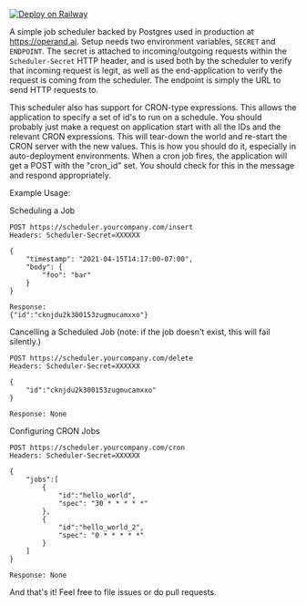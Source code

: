 [![Deploy on Railway](https://railway.app/button.svg)](https://railway.app/new?template=https%3A%2F%2Fgithub.com%2Fmorgangallant%2Fscheduler%2Ftree%2Ftrunk&plugins=postgresql&envs=ENDPOINT%2CSECRET&ENDPOINTDesc=Request+Endpoint&SECRETDesc=openssl+rand+-hex+32&ENDPOINTDefault=https%3A%2F%2Fexample.com%2Fsched)

A simple job scheduler backed by Postgres used in production at https://operand.ai. Setup needs two
environment variables, `SECRET` and `ENDPOINT`. The secret is attached to incoming/outgoing requests
within the `Scheduler-Secret` HTTP header, and is used both by the scheduler to verify that incoming
request is legit, as well as the end-application to verify the request is coming from the scheduler.
The endpoint is simply the URL to send HTTP requests to.

This scheduler also has support for CRON-type expressions. This allows the application to specify
a set of id's to run on a schedule. You should probably just make a request on application start
with all the IDs and the relevant CRON expressions. This will tear-down the world and re-start the
CRON server with the new values. This is how you should do it, especially in auto-deployment environments.
When a cron job fires, the application will get a POST with the "cron\_id" set. You should check for this
in the message and respond appropriately.


Example Usage:

Scheduling a Job

```
POST https://scheduler.yourcompany.com/insert
Headers: Scheduler-Secret=XXXXXX

{
    "timestamp": "2021-04-15T14:17:00-07:00",
    "body": {
        "foo": "bar"
    }
}

Response:
{"id":"cknjdu2k300153zugmucamxxo"}
```

Cancelling a Scheduled Job
(note: if the job doesn't exist, this will fail silently.)

```
POST https://scheduler.yourcompany.com/delete
Headers: Scheduler-Secret=XXXXXX

{
    "id":"cknjdu2k300153zugmucamxxo"
}

Response: None
```

Configuring CRON Jobs

```
POST https://scheduler.yourcompany.com/cron
Headers: Scheduler-Secret=XXXXXX

{
    "jobs":[
        {
            "id":"hello_world",
            "spec": "30 * * * * *"
        },
        {
            "id":"hello_world_2",
            "spec": "0 * * * * *"
        }
    ]
}

Response: None
```

And that's it! Feel free to file issues or do pull requests.
